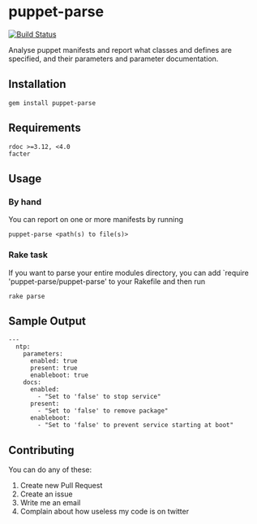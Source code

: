 # puppet-parse

[![Build Status](https://travis-ci.org/johanek/puppet-parse.png)](http://travis-ci.org/johanek/puppet-parse)

Analyse puppet manifests and report what classes and defines are specified, and their parameters and parameter documentation.

## Installation

    gem install puppet-parse

## Requirements

    rdoc >=3.12, <4.0
    facter

## Usage

### By hand

You can report on one or more manifests by running

    puppet-parse <path(s) to file(s)>

### Rake task

If you want to parse your entire modules directory, you can add
`require 'puppet-parse/puppet-parse' to your Rakefile and then run

    rake parse

## Sample Output

    --- 
      ntp: 
        parameters: 
          enabled: true
          present: true
          enableboot: true
        docs: 
          enabled: 
            - "Set to 'false' to stop service"
          present: 
            - "Set to 'false' to remove package"
          enableboot: 
            - "Set to 'false' to prevent service starting at boot"



## Contributing

You can do any of these:

1. Create new Pull Request
2. Create an issue
3. Write me an email
4. Complain about how useless my code is on twitter


